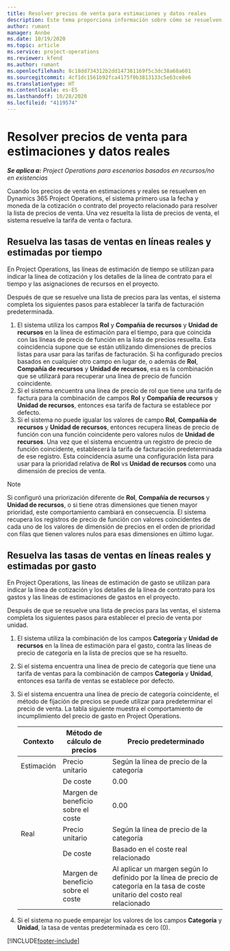 ```yaml
---
title: Resolver precios de venta para estimaciones y datos reales
description: Este tema proporciona información sobre cómo se resuelven las tarifas de ventas en estimaciones y reales.
author: rumant
manager: Annbe
ms.date: 10/19/2020
ms.topic: article
ms.service: project-operations
ms.reviewer: kfend
ms.author: rumant
ms.openlocfilehash: 8c18dd734312b2dd147381169f5c3dc38a68a601
ms.sourcegitcommit: 4cf1dc1561b92fca4175f0b3813133c5e63ce8e6
ms.translationtype: HT
ms.contentlocale: es-ES
ms.lasthandoff: 10/28/2020
ms.locfileid: "4119574"
---
```

# <a name="resolve-sales-prices-for-estimates-and-actuals"></a>Resolver precios de venta para estimaciones y datos reales

_**Se aplica a:** Project Operations para escenarios basados en recursos/no en existencias_

Cuando los precios de venta en estimaciones y reales se resuelven en Dynamics 365 Project Operations, el sistema primero usa la fecha y moneda de la cotización o contrato del proyecto relacionado para resolver la lista de precios de venta. Una vez resuelta la lista de precios de venta, el sistema resuelve la tarifa de venta o factura.

## <a name="resolve-sales-rates-on-actual-and-estimate-lines-for-time"></a>Resuelva las tasas de ventas en líneas reales y estimadas por tiempo

En Project Operations, las líneas de estimación de tiempo se utilizan para indicar la línea de cotización y los detalles de la línea de contrato para el tiempo y las asignaciones de recursos en el proyecto.

Después de que se resuelve una lista de precios para las ventas, el sistema completa los siguientes pasos para establecer la tarifa de facturación predeterminada.

1. El sistema utiliza los campos **Rol** y **Compañía de recursos** y **Unidad de recursos** en la línea de estimación para el tiempo, para que coincida con las líneas de precio de función en la lista de precios resuelta. Esta coincidencia supone que se están utilizando dimensiones de precios listas para usar para las tarifas de facturación. Si ha configurado precios basados en cualquier otro campo en lugar de, o además de **Rol**, **Compañía de recursos** y **Unidad de recursos**, esa es la combinación que se utilizará para recuperar una línea de precio de función coincidente.
2. Si el sistema encuentra una línea de precio de rol que tiene una tarifa de factura para la combinación de campos **Rol** y **Compañía de recursos** y **Unidad de recursos**, entonces esa tarifa de factura se establece por defecto.
3. Si el sistema no puede igualar los valores de campo **Rol**, **Compañía de recursos** y **Unidad de recursos**, entonces recupera líneas de precio de función con una función coincidente pero valores nulos de **Unidad de recursos**. Una vez que el sistema encuentra un registro de precio de función coincidente, establecerá la tarifa de facturación predeterminada de ese registro. Esta coincidencia asume una configuración lista para usar para la prioridad relativa de **Rol** vs **Unidad de recursos** como una dimensión de precios de venta.

> [!NOTE]
> Si configuró una priorización diferente de **Rol**, **Compañía de recursos** y **Unidad de recursos**, o si tiene otras dimensiones que tienen mayor prioridad, este comportamiento cambiará en consecuencia. El sistema recupera los registros de precio de función con valores coincidentes de cada uno de los valores de dimensión de precios en el orden de prioridad con filas que tienen valores nulos para esas dimensiones en último lugar.

## <a name="resolve-sales-rates-on-actual-and-estimate-lines-for-expense"></a>Resuelva las tasas de ventas en líneas reales y estimadas por gasto

En Project Operations, las líneas de estimación de gasto se utilizan para indicar la línea de cotización y los detalles de la línea de contrato para los gastos y las líneas de estimaciones de gastos en el proyecto.

Después de que se resuelve una lista de precios para las ventas, el sistema completa los siguientes pasos para establecer el precio de venta por unidad.

1. El sistema utiliza la combinación de los campos **Categoría** y **Unidad de recursos** en la línea de estimación para el gasto, contra las líneas de precio de categoría en la lista de precios que se ha resuelto.
2. Si el sistema encuentra una línea de precio de categoría que tiene una tarifa de ventas para la combinación de campos **Categoría** y **Unidad**, entonces esa tarifa de ventas se establece por defecto.
3. Si el sistema encuentra una línea de precio de categoría coincidente, el método de fijación de precios se puede utilizar para predeterminar el precio de venta. La tabla siguiente muestra el comportamiento de incumplimiento del precio de gasto en Project Operations.

    | Contexto | Método de cálculo de precios | Precio predeterminado |
    | --- | --- | --- |
    | Estimación | Precio unitario | Según la línea de precio de la categoría |
    | &nbsp; | De coste | 0.00 |
    | &nbsp; | Margen de beneficio sobre el coste | 0.00 |
    | Real | Precio unitario | Según la línea de precio de la categoría |
    | &nbsp; | De coste | Basado en el coste real relacionado |
    | &nbsp; | Margen de beneficio sobre el coste | Al aplicar un margen según lo definido por la línea de precio de categoría en la tasa de coste unitario del costo real relacionado |

4. Si el sistema no puede emparejar los valores de los campos **Categoría** y **Unidad**, la tasa de ventas predeterminada es cero (0).


[!INCLUDE[footer-include](../includes/footer-banner.md)]